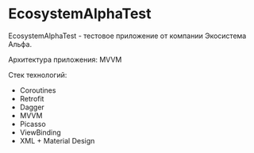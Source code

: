 # EcosystemAlphaTest

EcosystemAlphaTest - тестовое приложение от компании Экосистема Альфа.

Архитектура приложения: MVVM

Стек технологий:
- Coroutines
- Retrofit
- Dagger
- MVVM
- Picasso
- ViewBinding
- XML + Material Design

